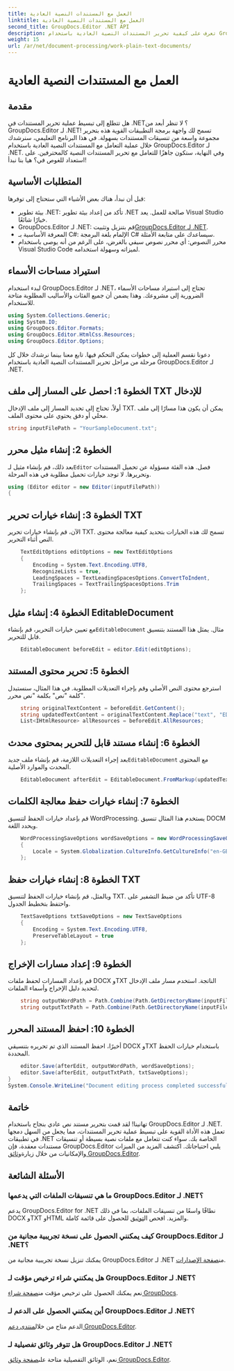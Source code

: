 ```yaml
---
title: العمل مع المستندات النصية العادية
linktitle: العمل مع المستندات النصية العادية
second_title: GroupDocs.Editor .NET API
description: تعرف على كيفية تحرير المستندات النصية العادية باستخدام GroupDocs.Editor لـ .NET من خلال دليلنا التفصيلي خطوة بخطوة. قم بتبسيط عملية تحرير مستندات .NET الخاصة بك.
weight: 15
url: /ar/net/document-processing/work-plain-text-documents/
---
```


# العمل مع المستندات النصية العادية

## مقدمة
هل تتطلع إلى تبسيط عملية تحرير المستندات في .NET؟ لا تنظر أبعد من GroupDocs.Editor لـ .NET! تسمح لك واجهة برمجة التطبيقات القوية هذه بتحرير مجموعة واسعة من تنسيقات المستندات بسهولة. في هذا البرنامج التعليمي، سنرشدك خلال عملية التعامل مع المستندات النصية العادية باستخدام GroupDocs.Editor لـ .NET. وفي النهاية، ستكون جاهزًا للتعامل مع تحرير المستندات النصية كالمحترفين. على استعداد للغوص في؟ هيا بنا نبدأ!
## المتطلبات الأساسية
قبل أن نبدأ، هناك بعض الأشياء التي ستحتاج إلى توفرها:
- بيئة تطوير .NET: تأكد من إعداد بيئة تطوير .NET صالحة للعمل. يعد Visual Studio خيارًا شائعًا.
-  GroupDocs.Editor لـ .NET: قم بتنزيل وتثبيت[GroupDocs.Editor لـ .NET](https://releases.groupdocs.com/editor/net/).
- المعرفة الأساسية بـ C#: الإلمام بلغة البرمجة C# سيساعدك على متابعة الأمثلة.
- محرر النصوص: أي محرر نصوص سيفي بالغرض، على الرغم من أنه يوصى باستخدام Visual Studio Code لميزاته وسهولة استخدامه.
## استيراد مساحات الأسماء
لبدء استخدام GroupDocs.Editor لـ .NET، تحتاج إلى استيراد مساحات الأسماء الضرورية إلى مشروعك. وهذا يضمن أن جميع الفئات والأساليب المطلوبة متاحة للاستخدام.
```csharp
using System.Collections.Generic;
using System.IO;
using GroupDocs.Editor.Formats;
using GroupDocs.Editor.HtmlCss.Resources;
using GroupDocs.Editor.Options;
```
دعونا نقسم العملية إلى خطوات يمكن التحكم فيها. تابع معنا بينما نرشدك خلال كل مرحلة من مراحل تحرير المستندات النصية العادية باستخدام GroupDocs.Editor لـ .NET.
## الخطوة 1: احصل على المسار إلى ملف TXT للإدخال
أولاً، تحتاج إلى تحديد المسار إلى ملف الإدخال TXT. يمكن أن يكون هذا مسارًا إلى ملف محلي أو دفق يحتوي على محتوى الملف.
```csharp
string inputFilePath = "YourSampleDocument.txt";
```
## الخطوة 2: إنشاء مثيل محرر
 بعد ذلك، قم بإنشاء مثيل لـ`Editor` فصل. هذه الفئة مسؤولة عن تحميل المستندات وتحريرها. لا توجد خيارات تحميل مطلوبة في هذه المرحلة.
```csharp
using (Editor editor = new Editor(inputFilePath))
{
```
## الخطوة 3: إنشاء خيارات تحرير TXT
الآن، قم بإنشاء خيارات تحرير TXT. تسمح لك هذه الخيارات بتحديد كيفية معالجة محتوى النص أثناء التحرير.
```csharp
    TextEditOptions editOptions = new TextEditOptions
    {
        Encoding = System.Text.Encoding.UTF8,
        RecognizeLists = true,
        LeadingSpaces = TextLeadingSpacesOptions.ConvertToIndent,
        TrailingSpaces = TextTrailingSpacesOptions.Trim
    };
```
## الخطوة 4: إنشاء مثيل EditableDocument
 مع تعيين خيارات التحرير، قم بإنشاء`EditableDocument` مثال. يمثل هذا المستند بتنسيق قابل للتحرير.
```csharp
    EditableDocument beforeEdit = editor.Edit(editOptions);
```
## الخطوة 5: تحرير محتوى المستند
استرجع محتوى النص الأصلي وقم بإجراء التعديلات المطلوبة. في هذا المثال، سنستبدل كلمة "نص" بكلمة "نص محرر".
```csharp
    string originalTextContent = beforeEdit.GetContent();
    string updatedTextContent = originalTextContent.Replace("text", "EDITED text");
    List<IHtmlResource> allResources = beforeEdit.AllResources;
```
## الخطوة 6: إنشاء مستند قابل للتحرير بمحتوى محدث
 بعد إجراء التعديلات اللازمة، قم بإنشاء ملف جديد`EditableDocument` مع المحتوى المحدث والموارد الأصلية.
```csharp
    EditableDocument afterEdit = EditableDocument.FromMarkup(updatedTextContent, allResources);
```
## الخطوة 7: إنشاء خيارات حفظ معالجة الكلمات
قم بإعداد خيارات الحفظ لتنسيق WordProcessing. يستخدم هذا المثال تنسيق DOCM ويحدد اللغة.
```csharp
    WordProcessingSaveOptions wordSaveOptions = new WordProcessingSaveOptions(WordProcessingFormats.Docm)
    {
        Locale = System.Globalization.CultureInfo.GetCultureInfo("en-GB")
    };
```
## الخطوة 8: إنشاء خيارات حفظ TXT
وبالمثل، قم بإنشاء خيارات الحفظ لتنسيق TXT. تأكد من ضبط التشفير على UTF-8 واحتفظ بتخطيط الجدول.
```csharp
    TextSaveOptions txtSaveOptions = new TextSaveOptions
    {
        Encoding = System.Text.Encoding.UTF8,
        PreserveTableLayout = true
    };
```
## الخطوة 9: إعداد مسارات الإخراج
قم بإعداد المسارات لحفظ ملفات DOCX وTXT الناتجة. استخدم مسار ملف الإدخال لتحديد دليل الإخراج وأسماء الملفات.
```csharp
    string outputWordPath = Path.Combine(Path.GetDirectoryName(inputFilePath), Path.GetFileNameWithoutExtension(inputFilePath) + ".docm");
    string outputTxtPath = Path.Combine(Path.GetDirectoryName(inputFilePath), Path.GetFileNameWithoutExtension(inputFilePath) + ".txt");
```
## الخطوة 10: احفظ المستند المحرر
أخيرًا، احفظ المستند الذي تم تحريره بتنسيقي DOCX وTXT باستخدام خيارات الحفظ المحددة.
```csharp
    editor.Save(afterEdit, outputWordPath, wordSaveOptions);
    editor.Save(afterEdit, outputTxtPath, txtSaveOptions);
}
System.Console.WriteLine("Document editing process completed successfully!");
```
## خاتمة
 تهانينا! لقد قمت بتحرير مستند نص عادي بنجاح باستخدام GroupDocs.Editor لـ .NET. تعمل هذه الأداة القوية على تبسيط عملية تحرير المستندات، مما يجعل من السهل دمجها في تطبيقات .NET الخاصة بك. سواء كنت تتعامل مع ملفات نصية بسيطة أو تنسيقات مستندات معقدة، فإن GroupDocs.Editor يلبي احتياجاتك. اكتشف المزيد من الميزات والإمكانيات من خلال زيارة[وثائق GroupDocs.Editor](https://tutorials.groupdocs.com/editor/net/).
## الأسئلة الشائعة
### ما هي تنسيقات الملفات التي يدعمها GroupDocs.Editor لـ .NET؟
 يدعم GroupDocs.Editor for .NET نطاقًا واسعًا من تنسيقات الملفات، بما في ذلك DOCX وTXT وHTML والمزيد. افحص ال[توثيق](https://tutorials.groupdocs.com/editor/net/) للحصول على قائمة كاملة.
### كيف يمكنني الحصول على نسخة تجريبية مجانية من GroupDocs.Editor لـ .NET؟
 يمكنك تنزيل نسخة تجريبية مجانية من GroupDocs.Editor لـ .NET من[صفحة الإصدارات](https://releases.groupdocs.com/).
### هل يمكنني شراء ترخيص مؤقت لـ GroupDocs.Editor لـ .NET؟
نعم يمكنك الحصول على ترخيص مؤقت من[صفحة شراء GroupDocs](https://purchase.groupdocs.com/temporary-license/).
### أين يمكنني الحصول على الدعم لـ GroupDocs.Editor لـ .NET؟
 الدعم متاح من خلال[منتدى دعم GroupDocs.Editor](https://forum.groupdocs.com/c/editor/20).
### هل تتوفر وثائق تفصيلية لـ GroupDocs.Editor لـ .NET؟
 نعم، الوثائق التفصيلية متاحة على[صفحة وثائق GroupDocs.Editor](https://tutorials.groupdocs.com/editor/net/).